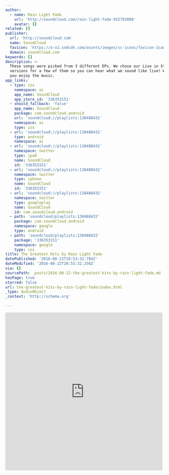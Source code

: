 ```yaml
---
author:
  - name: Rain Light Fade
    url: 'http://soundcloud.com/rain-light-fade-915793008'
    avatar: {}
related: []
publisher:
  url: 'http://soundcloud.com'
  name: SoundCloud
  favicon: 'https://a-v2.sndcdn.com/assets/images/sc-icons/favicon-2cadd14b.ico'
  domain: soundcloud.com
keywords: []
description: >-
  These songs were picked from 3 different EPs. We chose our Live in Studio
  versions for a few of them so you can hear what we sound like live! We hope
  you enjoy the music.
app_links:
  - type: ios
    namespace: ai
    app_name: SoundCloud
    app_store_id: '336353151'
  - should_fallback: 'false'
    app_name: SoundCloud
    package: com.soundcloud.android
    url: 'soundcloud://playlists:138488432'
    namespace: ai
    type: ios
  - url: 'soundcloud://playlists:138488432'
    type: android
    namespace: ai
  - url: 'soundcloud://playlists:138488432'
    namespace: twitter
    type: ipad
    name: SoundCloud
    id: '336353151'
  - url: 'soundcloud://playlists:138488432'
    namespace: twitter
    type: iphone
    name: SoundCloud
    id: '336353151'
  - url: 'soundcloud://playlists:138488432'
    namespace: twitter
    type: googleplay
    name: SoundCloud
    id: com.soundcloud.android
  - path: 'soundcloud/playlists:138488432'
    package: com.soundcloud.android
    namespace: google
    type: android
  - path: 'soundcloud/playlists:138488432'
    package: '336353151'
    namespace: google
    type: ios
title: The Greatest Hits by Rain Light Fade
datePublished: '2016-08-22T20:53:32.784Z'
dateModified: '2016-08-22T20:53:32.256Z'
via: {}
sourcePath: _posts/2016-08-22-the-greatest-hits-by-rain-light-fade.md
hasPage: true
starred: false
url: the-greatest-hits-by-rain-light-fade/index.html
_type: AudioObject
_context: 'http://schema.org'

---
```

<iframe src="https://cdn.embedly.com/widgets/media.html?src=https%3A%2F%2Fw.soundcloud.com%2Fplayer%2F%3Fvisual%3Dtrue%26url%3Dhttp%253A%252F%252Fapi.soundcloud.com%252Fplaylists%252F138488432%26show_artwork%3Dtrue&amp;url=https%3A%2F%2Fsoundcloud.com%2Frain-light-fade-915793008%2Fsets%2Fsome-select-songs-from-our-eps&amp;image=http%3A%2F%2Fi1.sndcdn.com%2Fartworks-000127566326-3fmnkg-t500x500.jpg&amp;key=b7d04c9b404c499eba89ee7072e1c4f7&amp;type=text%2Fhtml&amp;schema=soundcloud" width="500" height="500" scrolling="no" frameborder="0" allowfullscreen="" style=""></iframe>